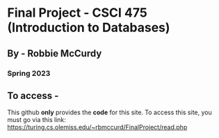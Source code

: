 # Final Project - CSCI 475 (Introduction to Databases)
## By - Robbie McCurdy
### Spring 2023

## To access - 

This github **only** provides the **code** for this site. To access this site, you must go via this link: https://turing.cs.olemiss.edu/~rbmccurd/FinalProject/read.php
